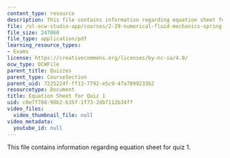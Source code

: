 ```yaml
---
content_type: resource
description: This file contains information regarding equation sheet for quiz 1.
file: /ol-ocw-studio-app/courses/2-29-numerical-fluid-mechanics-spring-2015/c0e7f78898b2b35f1f732db7112b34ff_MIT2_29S15_Quiz1_eqn_sheet.pdf
file_size: 247060
file_type: application/pdf
learning_resource_types:
- Exams
license: https://creativecommons.org/licenses/by-nc-sa/4.0/
ocw_type: OCWFile
parent_title: Quizzes
parent_type: CourseSection
parent_uid: 7225224f-ff13-7792-e5c9-47a7099233b2
resourcetype: Document
title: Equation Sheet for Quiz 1
uid: c0e7f788-98b2-b35f-1f73-2db7112b34ff
video_files:
  video_thumbnail_file: null
video_metadata:
  youtube_id: null
---
```

This file contains information regarding equation sheet for quiz 1.
